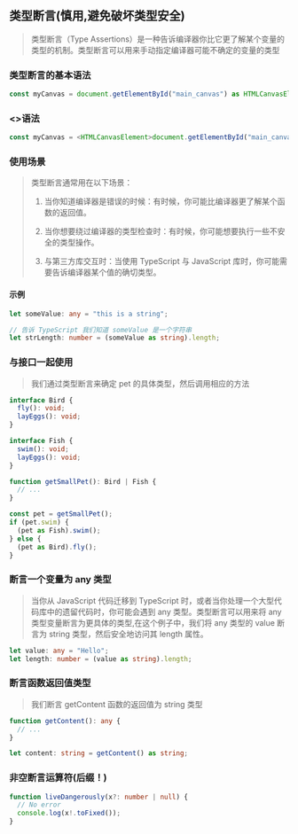 ## 类型断言(慎用,避免破坏类型安全)

> 类型断言（Type Assertions）是一种告诉编译器你比它更了解某个变量的类型的机制。类型断言可以用来手动指定编译器可能不确定的变量的类型

### 类型断言的基本语法

```ts
const myCanvas = document.getElementById("main_canvas") as HTMLCanvasElement;
```

### <>语法

```ts
const myCanvas = <HTMLCanvasElement>document.getElementById("main_canvas");
```

### 使用场景

> 类型断言通常用在以下场景：
>
> 1.  当你知道编译器是错误的时候：有时候，你可能比编译器更了解某个函数的返回值。
>
> 2.  当你想要绕过编译器的类型检查时：有时候，你可能想要执行一些不安全的类型操作。
>
> 3.  与第三方库交互时：当使用 TypeScript 与 JavaScript 库时，你可能需要告诉编译器某个值的确切类型。

#### 示例

```ts
let someValue: any = "this is a string";

// 告诉 TypeScript 我们知道 someValue 是一个字符串
let strLength: number = (someValue as string).length;
```

### 与接口一起使用

> 我们通过类型断言来确定 pet 的具体类型，然后调用相应的方法

```ts
interface Bird {
  fly(): void;
  layEggs(): void;
}

interface Fish {
  swim(): void;
  layEggs(): void;
}

function getSmallPet(): Bird | Fish {
  // ...
}

const pet = getSmallPet();
if (pet.swim) {
  (pet as Fish).swim();
} else {
  (pet as Bird).fly();
}
```

### 断言一个变量为 any 类型

> 当你从 JavaScript 代码迁移到 TypeScript 时，或者当你处理一个大型代码库中的遗留代码时，你可能会遇到 any 类型。类型断言可以用来将 any 类型变量断言为更具体的类型,在这个例子中，我们将 any 类型的 value 断言为 string 类型，然后安全地访问其 length 属性。

```ts
let value: any = "Hello";
let length: number = (value as string).length;
```

### 断言函数返回值类型

> 我们断言 getContent 函数的返回值为 string 类型

```ts
function getContent(): any {
  // ...
}

let content: string = getContent() as string;
```

### 非空断言运算符(后缀！)

```ts
function liveDangerously(x?: number | null) {
  // No error
  console.log(x!.toFixed());
}
```

